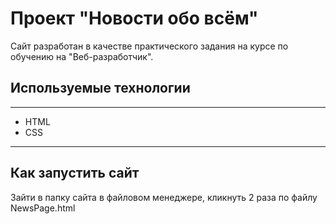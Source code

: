 # Проект "Новости обо всём"

Сайт разработан в качестве практического задания на курсе по обучению на "Веб-разработчик".

## Используемые технологии

---

+ HTML
+ CSS

---

## Как запустить сайт

Зайти в папку сайта в файловом менеджере, кликнуть 2 раза по файлу NewsPage.html
